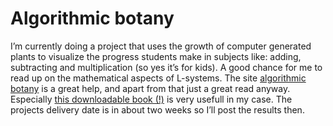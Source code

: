 <!--
  date: 2007-09-19
  modified: 2007-09-19
  slug: algorithmic-botany
  type: post
  categories: book, code, nature, work
-->

# Algorithmic botany

<p>I&#8217;m currently doing a project that uses the growth of computer generated plants to visualize the progress students make in subjects like: adding, subtracting and multiplication (so yes it&#8217;s for kids). A good chance for me to read up on the mathematical aspects of L-systems. The site <a href="http://algorithmicbotany.org/">algorithmic botany</a> is a great help, and apart from that just a great read anyway. Especially <a href="http://algorithmicbotany.org/papers/#abop">this downloadable book (!)</a> is very usefull in my case. The projects delivery date is in about two weeks so I&#8217;ll post the results then.</p>
